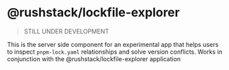 # @rushstack/lockfile-explorer

> STILL UNDER DEVELOPMENT

This is the server side component for an experimental app that helps users to inspect `pnpm-lock.yaml` relationships
and solve version conflicts. Works in conjunction with the @rushstack/lockfile-explorer application
